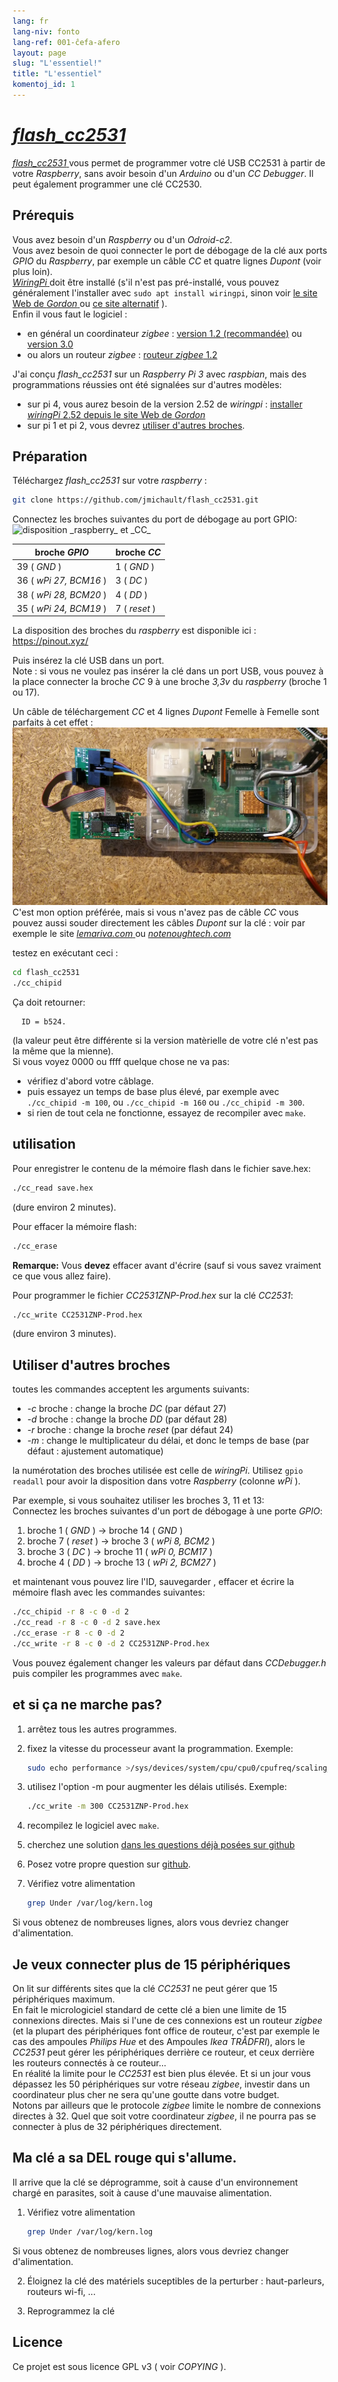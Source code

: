 ```yaml
---
lang: fr
lang-niv: fonto
lang-ref: 001-ĉefa-afero
layout: page
slug: "L'essentiel!"
title: "L'essentiel"
komentoj_id: 1
---
```


# [ _flash\_cc2531_ ](https://github.com/jmichault/flash_cc2531)
 [ _flash\_cc2531_ ](https://github.com/jmichault/flash_cc2531) vous permet de programmer votre clé USB CC2531 à partir de votre _Raspberry_, sans avoir besoin d'un _Arduino_ ou d'un _CC Debugger_.
 Il peut également programmer une clé CC2530.

## Prérequis
Vous avez besoin d'un _Raspberry_ ou d'un _Odroid-c2_.  
Vous avez besoin de quoi connecter le port de débogage de la clé aux ports _GPIO_ du _Raspberry_, par exemple un câble _CC_ et quatre lignes _Dupont_ (voir plus loin).   
[ _WiringPi_ ](http://wiringpi.com/) doit être installé \(s'il n'est pas pré-installé, vous pouvez généralement l'installer avec `sudo apt install wiringpi`, sinon voir [le site Web de _Gordon_ ](http://wiringpi.com/) ou [ce site alternatif](https://github.com/WiringPi/WiringPi) \).  
Enfin il vous faut le logiciel :

* en général un coordinateur _zigbee_ : [ version 1.2 (recommandée)](https://github.com/Koenkk/Z-Stack-firmware/raw/master/coordinator/Z-Stack_Home_1.2/bin/default/) ou [version 3.0](https://github.com/Koenkk/Z-Stack-firmware/tree/master/coordinator/Z-Stack_3.0.x/bin)
* ou alors un routeur _zigbee_ : [routeur _zigbee_ 1.2](https://github.com/Koenkk/Z-Stack-firmware/tree/master/router/CC2531/bin)

J'ai conçu _flash\_cc2531_ sur un _Raspberry Pi 3_ avec _raspbian_, mais des programmations réussies ont été signalées sur d'autres modèles:

 * sur pi 4, vous aurez besoin de la version 2.52 de _wiringpi_ :  [installer _wiringPi_ 2.52 depuis le site Web de _Gordon_ ](http://wiringpi.com/wiringpi-updated-to-2-52-for-the-raspberry-pi-4b/)
 * sur pi 1 et pi 2, vous devrez [utiliser d'autres broches](#uzi_aliajn_pinglojn).

## Préparation

Téléchargez _flash\_cc2531_ sur votre _raspberry_ :
```bash
git clone https://github.com/jmichault/flash_cc2531.git
```

Connectez les broches suivantes du port de débogage au port GPIO:
![](/public/raspberry-cc.png "disposition _raspberry_ et _CC_") 

| broche _GPIO_          | broche _CC_  |
| ---------------------- | ------------ | 
| 39 ( _GND_ )           | 1 ( _GND_ )  |	
| 36 ( _wPi 27, BCM16_ ) | 3 ( _DC_ )   | 
| 38 ( _wPi 28, BCM20_ ) | 4 ( _DD_ )   | 
| 35 ( _wPi 24, BCM19_ ) | 7 ( _reset_ )| 

La disposition des broches du _raspberry_ est disponible ici : <https://pinout.xyz/>


Puis insérez la clé USB dans un port.  
Note : si vous ne voulez pas insérer la clé dans un port USB, vous pouvez à la place connecter la broche _CC_ 9 à une broche _3,3v_ du _raspberry_ (broche 1 ou 17).

Un câble de téléchargement _CC_ et 4 lignes _Dupont_ Femelle à Femelle sont parfaits à cet effet :
![photo de la clé et du _raspberry_ ](https://github.com/jmichault/files/raw/master/Raspberry-CC2531.jpg)
C'est mon option préférée, mais si vous n'avez pas de câble _CC_ vous pouvez aussi souder directement les câbles _Dupont_ sur la clé : voir par exemple le site [ _lemariva.com_ ](https://lemariva.com/blog/2019/08/zigbee-flashing-cc2531-using-raspberry-pi-without-cc-debugger) ou [ _notenoughtech.com_ ](https://notenoughtech.com/home-automation/flashing-cc2531-without-cc-debugger )


testez en exécutant ceci :
```bash
cd flash_cc2531
./cc_chipid
```
Ça doit retourner:
```
  ID = b524.
```
(la valeur peut être différente si la version matèrielle de votre clé n'est pas la même que la mienne).  
Si vous voyez 0000 ou ffff quelque chose ne va pas:

 * vérifiez d'abord votre câblage.
 * puis essayez un temps de base plus élevé, par exemple avec `./cc_chipid -m 100`, ou `./cc_chipid -m 160` ou `./cc_chipid -m 300`.
 * si rien de tout cela ne fonctionne, essayez de recompiler avec `make`.

## utilisation
Pour enregistrer le contenu de la mémoire flash dans le fichier save.hex:
```bash
./cc_read save.hex
```
(dure environ 2 minutes).

Pour effacer la mémoire flash:
```bash
./cc_erase
```
**Remarque:** Vous **devez** effacer avant d'écrire (sauf si vous savez vraiment ce que vous allez faire).

Pour programmer le fichier _CC2531ZNP-Prod.hex_ sur la clé _CC2531_:
```bash
./cc_write CC2531ZNP-Prod.hex
```
(dure environ 3 minutes).

<a id="uzi_aliajn_pinglojn"></a>
## Utiliser d'autres broches

toutes les commandes acceptent les arguments suivants:

 * _-c_ broche : change la broche _DC_ (par défaut 27)
 * _-d_ broche : change la broche _DD_ (par défaut 28)
 * _-r_ broche : change la broche _reset_ (par défaut 24)
 * _-m_ : change le multiplicateur du délai, et donc le temps de base (par défaut : ajustement automatique)

la numérotation des broches utilisée est celle de _wiringPi_. Utilisez `gpio readall` pour avoir la disposition dans votre _Raspberry_ (colonne _wPi_ ).

Par exemple, si vous souhaitez utiliser les broches 3, 11 et 13:  
Connectez les broches suivantes d'un port de débogage à une porte _GPIO_:

 1. broche 1 ( _GND_ ) -> broche 14 ( _GND_ )
 2. broche 7 ( _reset_ ) -> broche 3 ( _wPi 8, BCM2_ )
 3. broche 3 ( _DC_ ) -> broche 11 ( _wPi 0, BCM17_ )
 4. broche 4 ( _DD_ ) -> broche 13 ( _wPi 2, BCM27_ )

et maintenant vous pouvez lire l'ID, sauvegarder , effacer et écrire la mémoire flash avec les commandes suivantes:
```bash
./cc_chipid -r 8 -c 0 -d 2
./cc_read -r 8 -c 0 -d 2 save.hex
./cc_erase -r 8 -c 0 -d 2
./cc_write -r 8 -c 0 -d 2 CC2531ZNP-Prod.hex
```

Vous pouvez également changer les valeurs par défaut dans _CCDebugger.h_ puis compiler les programmes avec `make`.

## et si ça ne marche pas?

1. arrêtez tous les autres programmes.
2. fixez la vitesse du processeur avant la programmation. Exemple:

   ```bash
   sudo echo performance >/sys/devices/system/cpu/cpu0/cpufreq/scaling_governor
   ```
3. utilisez l'option -m pour augmenter les délais utilisés. Exemple:

   ```bash
   ./cc_write -m 300 CC2531ZNP-Prod.hex
   ```
4. recompilez le logiciel avec `make`.

5. cherchez une solution [dans les questions déjà posées sur github](https://github.com/jmichault/flash_cc2531/issues?q=is%3Aissue)

6. Posez votre propre question sur [github](https://github.com/jmichault/flash_cc2531/issues/new/choose).

7. Vérifiez votre alimentation
    
   ```bash
   grep Under /var/log/kern.log
   ```
Si vous obtenez de nombreuses lignes, alors vous devriez changer d'alimentation.

## Je veux connecter plus de 15 périphériques
On lit sur différents sites que la clé _CC2531_ ne peut gérer que 15 périphériques maximum.  
En fait le micrologiciel standard de cette clé a bien une limite de 15 connexions directes. Mais si l'une de ces connexions est un routeur _zigbee_ (et la plupart des périphériques font office de routeur, c'est par exemple le cas des ampoules _Philips Hue_ et des Ampoules _Ikea TRÅDFRI_), alors le _CC2531_ peut gérer les périphériques derrière ce routeur, et ceux derrière les routeurs connectés à ce routeur...  
En réalité la limite pour le _CC2531_ est bien plus élevée. Et si un jour vous dépassez les 50 périphériques sur votre réseau _zigbee_, investir dans un coordinateur plus cher ne sera qu'une goutte dans votre budget.  
Notons par ailleurs que le protocole _zigbee_ limite le nombre de connexions directes à 32. Quel que soit votre coordinateur _zigbee_, il ne pourra pas se connecter à plus de 32 périphériques directement.

## Ma clé a sa DEL rouge qui s'allume.
Il arrive que la clé se déprogramme, soit à cause d'un environnement chargé en parasites, soit à cause d'une mauvaise alimentation.

1. Vérifiez votre alimentation
    
   ```bash
   grep Under /var/log/kern.log
   ```
Si vous obtenez de nombreuses lignes, alors vous devriez changer d'alimentation.

2. Éloignez la clé des matériels suceptibles de la perturber : haut-parleurs, routeurs wi-fi, ...

3. Reprogrammez la clé
 


## Licence

Ce projet est sous licence GPL v3 ( voir _COPYING_ ).
